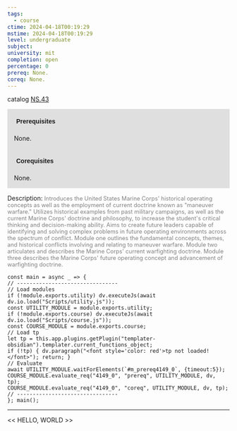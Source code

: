 ```yaml
---
tags:
  - course
ctime: 2024-04-18T00:19:29
mstime: 2024-04-18T00:19:29
level: undergraduate
subject: 
university: mit
completion: open
percentage: 0
prereq: None.
coreq: None.
---
```


catalog [NS.43](http://student.mit.edu/catalog/mNSa.html#NS.43)

<span style="display: block; padding: 15px; background-color: rgb(100, 100, 100, 0.2);"><font id="m_prereq4149_0" style="display: block; font-family: Arial, sans-serif; font-weight: bold; padding: 5px">Prerequisites</font><br><span id="prereq4149_0">None.</span></span>
<span style="display: block; padding: 15px; background-color: rgb(100, 100, 100, 0.2);"><font id="m_coreq4149_0" style="display: block; font-family: Arial, sans-serif; font-weight: bold; padding: 5px">Corequisites</font><br><span id="coreq4149_0">None.</span></span>

<font style="">Description:</font>
<font style="color: grey; font-size: 0.8rem;">Introduces the United States Marine Corps' historical operating concepts as well as the employment of current doctrine known as "maneuver warfare." Utilizes historical examples from past military campaigns, as well as the current Marine Corps' doctrine and philosophy, to increase the student's critical thinking and decision-making ability. Aims to create future leaders capable of identifying and solving complex problems in future operating environments across the spectrum of conflict. Module one outlines the fundamental concepts, themes, and historical conflicts involving and relating to maneuver warfare. Module two articulates and describes the Marine Corps' current warfighting doctrine. Module three describes the Marine Corps' future operating concept and advancement of warfighting doctrine.</font>

```dataviewjs
const main = async _ => {
// --------------------------------
// Load modules
if (!module.exports.utility) dv.executeJs(await dv.io.load("Scripts/utility.js"));
const UTILITY_MODULE = module.exports.utility;
if (!module.exports.course) dv.executeJs(await dv.io.load("Scripts/course.js"));
const COURSE_MODULE = module.exports.course;
// Load tp
let tp = this.app.plugins.getPlugin("templater-obsidian").templater.current_functions_object;
if (!tp) { dv.paragraph("<font style='color: red'>tp not loaded!</font>"); return; }
// Evaluate
await UTILITY_MODULE.waitForElements(`#m_prereq4149_0`, {timeout:5});
COURSE_MODULE.evaluate_req("4149_0", "prereq", UTILITY_MODULE, dv, tp);
COURSE_MODULE.evaluate_req("4149_0", "coreq", UTILITY_MODULE, dv, tp);
// --------------------------------
}; main();
```

---

<< HELLO, WORLD >>

